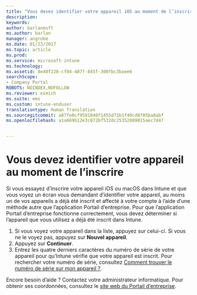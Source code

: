 ```yaml
---
title: "Vous devez identifier votre appareil iOS au moment de l’inscrire | Microsoft Docs"
description: 
keywords: 
author: barlanmsft
ms.author: barlan
manager: angrobe
ms.date: 01/23/2017
ms.topic: article
ms.prod: 
ms.service: microsoft-intune
ms.technology: 
ms.assetid: 8e40f228-cf04-4077-845f-300fbc3baee6
searchScope:
- Company Portal
ROBOTS: NOINDEX,NOFOLLOW
ms.reviewer: esmich
ms.suite: ems
ms.custom: intune-enduser
translationtype: Human Translation
ms.sourcegitcommit: a87fe0cf9591040f1455d71b1f40cd0705ba8abf
ms.openlocfilehash: a1a669b12e3c072bf532dc25352889015aec7d47


---
```



# <a name="you-need-to-identify-your-device-when-youre-trying-to-enroll"></a>Vous devez identifier votre appareil au moment de l’inscrire

Si vous essayez d’inscrire votre appareil iOS ou macOS dans Intune et que vous voyez un écran vous demandant d’identifier votre appareil, au moins un de vos appareils a déjà été inscrit et affecté à votre compte à l’aide d’une méthode autre que l’application Portail d’entreprise. Pour que l’application Portail d’entreprise fonctionne correctement, vous devez déterminer si l’appareil que vous utilisez a déjà été inscrit dans Intune.

1. Si vous voyez votre appareil dans la liste, appuyez sur celui-ci. Si vous ne le voyez pas, appuyez sur **Nouvel appareil**.
2. Appuyez sur **Continuer**.
3. Entrez les quatre derniers caractères du numéro de série de votre appareil pour qu’Intune vérifie que votre appareil est inscrit. Pour rechercher votre numéro de série, consultez [Comment trouver le numéro de série sur mon appareil ?](how-do-i-find-the-serial-number-on-my-device-ios.md).

Encore besoin d’aide ? Contactez votre administrateur informatique. Pour obtenir ses coordonnées, consultez le [site web du Portail d’entreprise](http://portal.manage.microsoft.com).



<!--HONumber=Jan17_HO4-->


